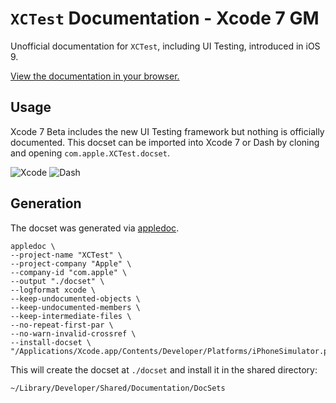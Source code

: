 # `XCTest` Documentation - Xcode 7 GM

Unofficial documentation for `XCTest`, including UI Testing, introduced in iOS 9.

[View the documentation in your browser.](http://masilotti.com/xctest-documentation/)

## Usage

Xcode 7 Beta includes the new UI Testing framework but nothing is officially documented. This docset can be imported into Xcode 7 or Dash by cloning and opening `com.apple.XCTest.docset`.

![Xcode](Images/Xcode.png)
![Dash](Images/Dash.png)

## Generation

The docset was generated via [appledoc](https://github.com/tomaz/appledoc#readme).

```
appledoc \
--project-name "XCTest" \
--project-company "Apple" \
--company-id "com.apple" \
--output "./docset" \
--logformat xcode \
--keep-undocumented-objects \
--keep-undocumented-members \
--keep-intermediate-files \
--no-repeat-first-par \
--no-warn-invalid-crossref \
--install-docset \
"/Applications/Xcode.app/Contents/Developer/Platforms/iPhoneSimulator.platform/Developer/Library/Frameworks/XCTest.framework"
```

This will create the docset at `./docset` and install it in the shared directory:

```
~/Library/Developer/Shared/Documentation/DocSets
```

